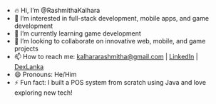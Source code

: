 - 🔥 Hi, I’m @RashmithaKalhara  
- 👀 I’m interested in full-stack development, mobile apps, and game development  
- 🌱 I’m currently learning game development  
- 💞️ I’m looking to collaborate on innovative web, mobile, and game projects  
- 📫 How to reach me: kalhararashmitha@gmail.com | [LinkedIn](https://www.linkedin.com/in/rashmitha-kalhara-0a46a0179) | [DexLanka](https://dexlanka.com/)  
- 😄 Pronouns: He/Him  
- ⚡ Fun fact: I built a POS system from scratch using Java and love exploring new tech!
